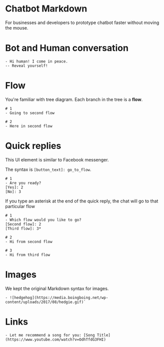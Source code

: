 # Chatbot Markdown

For businesses and developers to prototype chatbot faster without moving the mouse.

# Bot and Human conversation

```
- Hi human! I come in peace.
-- Reveal yourself!
```

# Flow 

You're familiar with tree diagram. Each branch in the tree is a **flow**.

```
# 1
- Going to second flow

# 2
- Here in second flow
```

# Quick replies

This UI element is similar to Facebook messenger.

The syntax is `[button_text]: go_to_flow`.

```
# 1
- Are you ready?
[Yes]: 2
[No]: 3
```

If you type an asterisk at the end of the quick reply, the chat will go to that particular flow

```
# 1
- Which flow would you like to go?
[Second flow]: 2
[Third flow]: 3*

# 2
- Hi from second flow

# 3
- Hi from third flow
```

# Images

We kept the original Markdown syntax for images.

```
- ![hedgehog](https://media.boingboing.net/wp-content/uploads/2017/08/hedgie.gif)`
```

# Links

```
- Let me recommend a song for you: [Song Title] (https://www.youtube.com/watch?v=OdhTfdG3FHI)
```

